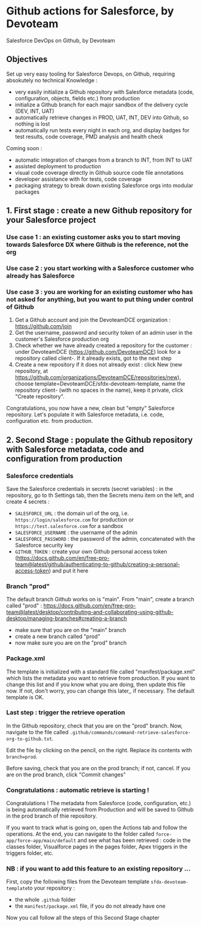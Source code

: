# Github actions for Salesforce, by Devoteam

Salesforce DevOps on Github, by Devoteam


## Objectives

Set up very easy tooling for Salesforce Devops, on Github, requiring absokutely no technical Knowledge :
- very easily initialize a Github repository with Salesforce metadata (code, configuration, objects, fields etc.) from production
- initialize a Github branch for each major sandbox of the delivery cycle (DEV, INT, UAT)
- automatically retrieve changes in PROD, UAT, INT, DEV into Github, so nothing is lost
- automatically run tests every night in each org, and display badges for test results, code coverage, PMD analysis and health check

Coming soon :
- automatic integration of changes from a branch to INT, from INT to UAT
- assisted deployment to production
- visual code coverage directly in Github source code file annotations
- developer assistance with for tests, code coverage
- packaging strategy to break down existing Salesforce orgs into modular packages

## 1. First stage : create a new Github repository for your Salesforce project

### Use case 1 : an existing customer asks you to start moving towards Salesforce DX where Github is the reference, not the org
### Use case 2 : you start working with a Salesforce customer who already has Salesforce
### Use case 3 : you are working for an existing customer who has not asked for anything, but you want to put thing under control of Github

1. Get a Github account and join the DevoteamDCE organization : https://github.com/join
2. Get the username, password and security token of an admin user in the customer's Salesforce production org
3. Check whether we have already created a repository for the customer : under DevoteamDCE (https://github.com/DevoteamDCE) look for a repository called client-<clientName>. If it already exists, got to the next step
4. Create a new repository if it does not already exist : click New (new repository, at https://github.com/organizations/DevoteamDCE/repositories/new), choose template=DevoteamDCE/sfdx-devoteam-template, name the repository client-<clientName> (with no spaces in the name), keep it private, click "Create repository".

Congratulations, you now have a new, clean but "empty" Salesforce repository.
Let's populate it with Salesforce metadata, i.e. code, configuration etc. from production.


## 2. Second Stage : populate the Github repository with Salesforce metadata, code and configuration from production

### Salesforce credentials

Save the Salesforce credentials in secrets (secret variables) : in the repository, go to th Settings tab, then the Secrets menu item on the left, and create 4 secrets :
  - ```SALESFORCE_URL``` : the domain url of the org, i.e. ```https://login/salesforce.com``` for production or ```https://test.salesforce.com``` for a sandbox
  - ```SALESFORCE_USERNAME``` : the username of the admin
  - ```SALESFORCE_PASSWORD``` : the password of the admin, concatenated with the Salesforce security key
  - ```GITHUB_TOKEN``` : create your own Github personal access token (https://docs.github.com/en/free-pro-team@latest/github/authenticating-to-github/creating-a-personal-access-token) and put it here


### Branch "prod"

The default branch Github works on is "main".
From "main", create a branch called "prod" : https://docs.github.com/en/free-pro-team@latest/desktop/contributing-and-collaborating-using-github-desktop/managing-branches#creating-a-branch
- make sure that you are on the "main" branch
- create a new branch called "prod"
- now make sure you are on the "prod" branch

### Package.xml

The template is initialized with a standard file called "manifest/package.xml" which lists the metadata you want to retrieve from production.
If you want to change this list and if you know what you are doing, then update this file now.
If not, don't worry, you can change this later,, if necessary. The default template is OK.

### Last step : trigger the retrieve operation

In the Github repository, check that you are on the "prod" branch. Now, navigate to the file called  ```.github/commands/command-retrieve-salesforce-org-to-github.txt```.

Edit the file by clicking on the pencil, on the right.
Replace its contents with ```branch=prod```.

Before saving, check that you are on the prod branch; if not, cancel.
If you are on the prod branch, click "Commit changes"

### Congratulations : automatic retrieve is starting !
Congratulations !
The metadata from Salesforce (code, configuration, etc.) is being automatically retrieved from Production and will be saved to Github in the prod branch of thie repository.

If you want to track what is going on, open the Actions tab and follow the operations.
At the end, you can navigate to the folder called ```force-app/force-app/main/default``` and see what has been retrieved : code in the classes folder, Visualforce pages in the pages folder, Apex triggers in the triggers folder, etc.

### NB : if you want to add this feature to an existing repository ...

First, copy the following files from the Devoteam template ```sfdx-devoteam-template```to your repository :
- the whole ```.github``` folder
- the ```manifest/package.xml``` file, if you do not already have one

Now you call follow all the steps of this Second Stage chapter